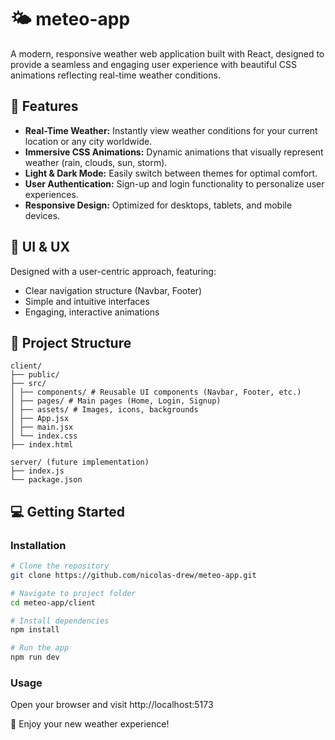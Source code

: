 # 🌤️ meteo-app

A modern, responsive weather web application built with React, designed to provide a seamless and engaging user experience with beautiful CSS animations reflecting real-time weather conditions.

## 🚀 Features

- **Real-Time Weather:** Instantly view weather conditions for your current location or any city worldwide.
- **Immersive CSS Animations:** Dynamic animations that visually represent weather (rain, clouds, sun, storm).
- **Light & Dark Mode:** Easily switch between themes for optimal comfort.
- **User Authentication:** Sign-up and login functionality to personalize user experiences.
- **Responsive Design:** Optimized for desktops, tablets, and mobile devices.

## 🎨 UI & UX

Designed with a user-centric approach, featuring:
- Clear navigation structure (Navbar, Footer)
- Simple and intuitive interfaces
- Engaging, interactive animations

## 📂 Project Structure

```
client/
├── public/
├── src/
│ ├── components/ # Reusable UI components (Navbar, Footer, etc.)
│ ├── pages/ # Main pages (Home, Login, Signup)
│ ├── assets/ # Images, icons, backgrounds
│ ├── App.jsx
│ ├── main.jsx
│ └── index.css
├── index.html

server/ (future implementation)
├── index.js
└── package.json
``` 

## 💻 Getting Started

### Installation

```bash
# Clone the repository
git clone https://github.com/nicolas-drew/meteo-app.git

# Navigate to project folder
cd meteo-app/client

# Install dependencies
npm install

# Run the app
npm run dev
```

### Usage

Open your browser and visit http://localhost:5173


🌟 Enjoy your new weather experience!
